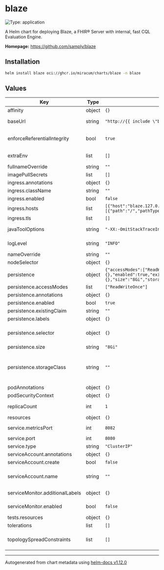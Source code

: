 # blaze

![Type: application](https://img.shields.io/badge/Type-application-informational?style=flat-square)

A Helm chart for deploying Blaze, a FHIR® Server with internal, fast CQL Evaluation Engine.

**Homepage:** <https://github.com/samply/blaze>

## Installation

```sh
helm install blaze oci://ghcr.io/miracum/charts/blaze -n blaze
```

## Values

| Key                             | Type   | Default                                                                                                                                         | Description                                                                                                                                                                                                                                                           |
| ------------------------------- | ------ | ----------------------------------------------------------------------------------------------------------------------------------------------- | --------------------------------------------------------------------------------------------------------------------------------------------------------------------------------------------------------------------------------------------------------------------- |
| affinity                        | object | `{}`                                                                                                                                            | pod affinity                                                                                                                                                                                                                                                          |
| baseUrl                         | string | `"http://{{ include \"blaze.fullname\" . }}:{{ .Values.service.port }}"`                                                                        | set the server base URL. Evaluated as a template. Equivalent to setting the `BASE_URL` environment variable.                                                                                                                                                          |
| enforceReferentialIntegrity     | bool   | `true`                                                                                                                                          | whether referential integrity should be enforced. Equivalent to setting the `ENFORCE_REFERENTIAL_INTEGRITY` environment variable.                                                                                                                                     |
| extraEnv                        | list   | `[]`                                                                                                                                            | extra environment variables to set on the blaze server container                                                                                                                                                                                                      |
| fullnameOverride                | string | `""`                                                                                                                                            | override the full release name                                                                                                                                                                                                                                        |
| imagePullSecrets                | list   | `[]`                                                                                                                                            | image pull secrets used by the main deployment container                                                                                                                                                                                                              |
| ingress.annotations             | object | `{}`                                                                                                                                            | extra annotations to apply to the Ingress resource                                                                                                                                                                                                                    |
| ingress.className               | string | `""`                                                                                                                                            | ingressClassName to use                                                                                                                                                                                                                                               |
| ingress.enabled                 | bool   | `false`                                                                                                                                         | create an Ingress for the application                                                                                                                                                                                                                                 |
| ingress.hosts                   | list   | `[{"host":"blaze.127.0.0.1.nip.io","paths":[{"path":"/","pathType":"ImplementationSpecific","portName":"http"}]}]`                              | list of ingress hosts                                                                                                                                                                                                                                                 |
| ingress.tls                     | list   | `[]`                                                                                                                                            | TLS configuration                                                                                                                                                                                                                                                     |
| javaToolOptions                 | string | `"-XX:-OmitStackTraceInFastThrow"`                                                                                                              | sets the value for the `JAVA_TOOL_OPTIONS` environment variable.                                                                                                                                                                                                      |
| logLevel                        | string | `"INFO"`                                                                                                                                        | the log level to set. Equivalent to setting the `LOG_LEVEL` environment variable.                                                                                                                                                                                     |
| nameOverride                    | string | `""`                                                                                                                                            | override the release name                                                                                                                                                                                                                                             |
| nodeSelector                    | object | `{}`                                                                                                                                            | pod node selector                                                                                                                                                                                                                                                     |
| persistence                     | object | `{"accessModes":["ReadWriteOnce"],"annotations":{},"enabled":true,"existingClaim":"","labels":{},"selector":{},"size":"8Gi","storageClass":""}` | configuration for the server persistence                                                                                                                                                                                                                              |
| persistence.accessModes         | list   | `["ReadWriteOnce"]`                                                                                                                             | PVC Access Mode for data volume                                                                                                                                                                                                                                       |
| persistence.annotations         | object | `{}`                                                                                                                                            | annotations for the PVC                                                                                                                                                                                                                                               |
| persistence.enabled             | bool   | `true`                                                                                                                                          | enable data persistence using PVC                                                                                                                                                                                                                                     |
| persistence.existingClaim       | string | `""`                                                                                                                                            | name of an existing PVC to use                                                                                                                                                                                                                                        |
| persistence.labels              | object | `{}`                                                                                                                                            | labels for the PVC                                                                                                                                                                                                                                                    |
| persistence.selector            | object | `{}`                                                                                                                                            | selector to match an existing Persistent Volume (this value is evaluated as a template) selector: matchLabels: app: my-app                                                                                                                                            |
| persistence.size                | string | `"8Gi"`                                                                                                                                         | PVC Storage Request for volume                                                                                                                                                                                                                                        |
| persistence.storageClass        | string | `""`                                                                                                                                            | PVC Storage Class for data volume If defined, storageClassName: <storageClass> If set to "-", storageClassName: "", which disables dynamic provisioning If undefined (the default) or set to null, no storageClassName spec is set, choosing the default provisioner. |
| podAnnotations                  | object | `{}`                                                                                                                                            | annotations to set on the main deployment's pod                                                                                                                                                                                                                       |
| podSecurityContext              | object | `{}`                                                                                                                                            | the pod security context                                                                                                                                                                                                                                              |
| replicaCount                    | int    | `1`                                                                                                                                             | number of replicas. ⚠️ Blaze does not support running with multiple replicas.                                                                                                                                                                                         |
| resources                       | object | `{}`                                                                                                                                            | resource limits and requests                                                                                                                                                                                                                                          |
| service.metricsPort             | int    | `8082`                                                                                                                                          | the port exposed on the service to access metrics on `/metrics`                                                                                                                                                                                                       |
| service.port                    | int    | `8080`                                                                                                                                          | the port for the main endpoint                                                                                                                                                                                                                                        |
| service.type                    | string | `"ClusterIP"`                                                                                                                                   | the type of service                                                                                                                                                                                                                                                   |
| serviceAccount.annotations      | object | `{}`                                                                                                                                            | Annotations to add to the service account                                                                                                                                                                                                                             |
| serviceAccount.create           | bool   | `false`                                                                                                                                         | Specifies whether a service account should be created.                                                                                                                                                                                                                |
| serviceAccount.name             | string | `""`                                                                                                                                            | The name of the service account to use. If not set and create is true, a name is generated using the fullname template                                                                                                                                                |
| serviceMonitor.additionalLabels | object | `{}`                                                                                                                                            | additional labels to apply to the ServiceMonitor object, e.g. `release: prometheus`                                                                                                                                                                                   |
| serviceMonitor.enabled          | bool   | `false`                                                                                                                                         | if enabled, creates a ServiceMonitor instance for Prometheus Operator-based monitoring                                                                                                                                                                                |
| tests.resources                 | object | `{}`                                                                                                                                            | configure the test pods resource requests and limits                                                                                                                                                                                                                  |
| tolerations                     | list   | `[]`                                                                                                                                            | pod tolerations                                                                                                                                                                                                                                                       |
| topologySpreadConstraints       | list   | `[]`                                                                                                                                            | pod topology spread configuration see: <https://kubernetes.io/docs/concepts/workloads/pods/pod-topology-spread-constraints/#api>                                                                                                                                      |

---

Autogenerated from chart metadata using [helm-docs v1.12.0](https://github.com/norwoodj/helm-docs/releases/v1.12.0)
